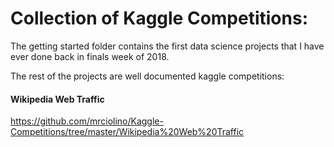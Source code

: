 # Collection of Kaggle Competitions:

The getting started folder contains the first data science projects that I have ever done back in finals week of 2018.

The rest of the projects are well documented kaggle competitions:

#### Wikipedia Web Traffic
https://github.com/mrciolino/Kaggle-Competitions/tree/master/Wikipedia%20Web%20Traffic
